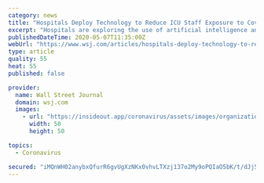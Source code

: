 ```yaml
---
category: news
title: "Hospitals Deploy Technology to Reduce ICU Staff Exposure to Covid-19"
excerpt: "Hospitals are exploring the use of artificial intelligence and robotics technologies to assess patients remotely as they look to protect overworked emergency-room and intensive-care personnel from Covid-19,"
publishedDateTime: 2020-05-07T11:35:00Z
webUrl: "https://www.wsj.com/articles/hospitals-deploy-technology-to-reduce-icu-staff-exposure-to-covid-19-11588843801"
type: article
quality: 55
heat: 55
published: false

provider:
  name: Wall Street Journal
  domain: wsj.com
  images:
    - url: "https://insideout.app/coronavirus/assets/images/organizations/wsj.com-50x50.jpg"
      width: 50
      height: 50

topics:
  - Coronavirus

secured: "iMQnWH02anybxQfurR6gvUgXzNKx0vhvLTXzj137o2My9oPQIaO5bK/t/dJj5fZK9u33U2tXuC+m5SA57gZNA3fFrVWg/s+TLrQWx3z253ftbYGYrXDYxhs13lLvfoCIyJhjKyVoPXcvPPFs0bz2iadK1SOEPUN2rvyPHEqTdxV+Yi5LF9Dklt8q+01d/VOqvve3nmnYMSq0z+mX3VqeFAUXQmCeZlMqxq9NxB2cNJFPlSYj7twpX334H0CFQQwMzYKupKIAXUMxJfkXLmEkVn1MtsipRooifFbq26ZNac6r4tW8wJXRaIjqUIQ2xudq7tlJ7xerj9W/esqLPtpt5Ju+5XYXNzdIgA3sZPGAZZUwb8QSgZ7o5PHrG1O7wXz+3mPqLuTYhHXWxnZvLiWhzfA8dkfQWlOka4Ug7/HpkLct1cLgcSTizCjy1FzbqQIUWnioCoj8qsxVih/5tf/6Xy1ELLlFsuIqcJuujWhqgXw=;+Gu950KoGWio6DejMnspzw=="
---
```


